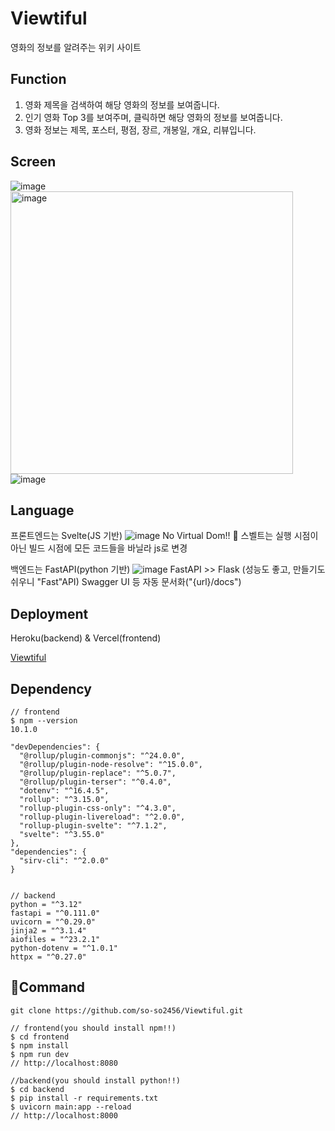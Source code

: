 # Viewtiful

영화의 정보를 알려주는 위키 사이트

## Function

1. 영화 제목을 검색하여 해당 영화의 정보를 보여줍니다.
2. 인기 영화 Top 3를 보여주며, 클릭하면 해당 영화의 정보를 보여줍니다.
3. 영화 정보는 제목, 포스터, 평점, 장르, 개봉일, 개요, 리뷰입니다.

## Screen

![image](https://github.com/so-so2456/Viewtiful/assets/65073648/c8e05598-3ade-415f-9b99-e6c1b9829c7f)
<img width="452" alt="image" src="https://github.com/so-so2456/Viewtiful/assets/65073648/d8f677a0-1bd2-4374-95eb-b6c1e215fa0c">
![image](https://github.com/so-so2456/Viewtiful/assets/65073648/88853935-0364-4209-a0dd-3cfcf3769b8a)

## Language

프론트엔드는 Svelte(JS 기반)
![image](https://github.com/so-so2456/Viewtiful/assets/65073648/12ae2f0b-275b-476c-bf0a-6040d4bb10d8)
No Virtual Dom!! 🫢
스벨트는 실행 시점이 아닌 빌드 시점에 모든 코드들을 바닐라 js로 변경

백엔드는 FastAPI(python 기반)
![image](https://github.com/so-so2456/Viewtiful/assets/65073648/8c852446-3f0a-4725-977e-ebd1a2f8fd36)
FastAPI >> Flask (성능도 좋고, 만들기도 쉬우니 "Fast"API)
Swagger UI 등 자동 문서화("{url}/docs")

## Deployment

Heroku(backend) & Vercel(frontend)

[Viewtiful](https://viewtiful-eta.vercel.app)

## Dependency

```
// frontend
$ npm --version
10.1.0

"devDependencies": {
  "@rollup/plugin-commonjs": "^24.0.0",
  "@rollup/plugin-node-resolve": "^15.0.0",
  "@rollup/plugin-replace": "^5.0.7",
  "@rollup/plugin-terser": "^0.4.0",
  "dotenv": "^16.4.5",
  "rollup": "^3.15.0",
  "rollup-plugin-css-only": "^4.3.0",
  "rollup-plugin-livereload": "^2.0.0",
  "rollup-plugin-svelte": "^7.1.2",
  "svelte": "^3.55.0"
},
"dependencies": {
  "sirv-cli": "^2.0.0"
}


// backend
python = "^3.12"
fastapi = "^0.111.0"
uvicorn = "^0.29.0"
jinja2 = "^3.1.4"
aiofiles = "^23.2.1"
python-dotenv = "^1.0.1"
httpx = "^0.27.0"
```

## Command

```
git clone https://github.com/so-so2456/Viewtiful.git

// frontend(you should install npm!!)
$ cd frontend
$ npm install
$ npm run dev
// http://localhost:8080

//backend(you should install python!!)
$ cd backend
$ pip install -r requirements.txt
$ uvicorn main:app --reload
// http://localhost:8000
```
